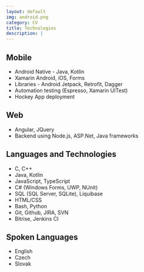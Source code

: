 ```yaml
---
layout: default
img: android.png
category: CV
title: Technologies
description: |
---
```

## Mobile

* Android Native - Java, Kotlin
* Xamarin Android, iOS, Forms
* Libraries - Android Jetpack, Retrofit, Dagger
* Automation testing (Espresso, Xamarin UITest)
* Hockey App deployment

## Web

* Angular, JQuery
* Backend using Node.js, ASP.Net, Java frameworks

## Languages and Technologies

* C, C++
* Java, Kotlin
* JavaScript, TypeScript
* C# (Windows Forms, UWP, NUnit)
* SQL (SQL Server, SQLite), Liquibase
* HTML/CSS
* Bash, Python
* Git, Github, JIRA, SVN
* Bitrise, Jenkins CI

## Spoken Languages

* English
* Czech
* Slovak
